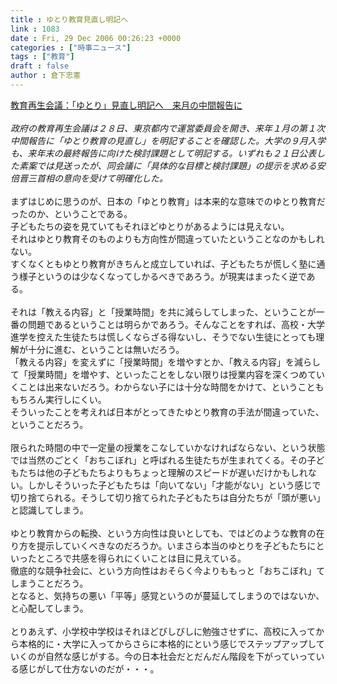 ```yaml
---
title : ゆとり教育見直し明記へ
link : 1083
date : Fri, 29 Dec 2006 00:26:23 +0000
categories : ["時事ニュース"]
tags : ["教育"]
draft : false
author : 倉下忠憲
---
```


<A HREF="http://www.mainichi-msn.co.jp/seiji/feature/news/20061229k0000m010152000c.html" TARGET="_blank">教育再生会議：「ゆとり」見直し明記へ　来月の中間報告に</A><BR><BR><I>政府の教育再生会議は２８日、東京都内で運営委員会を開き、来年１月の第１次中間報告に「ゆとり教育の見直し」を明記することを確認した。大学の９月入学も、来年末の最終報告に向けた検討課題として明記する。いずれも２１日公表した素案では見送ったが、同会議に「具体的な目標と検討課題」の提示を求める安倍晋三首相の意向を受けて明確化した。</I><BR><BR>まずはじめに思うのが、日本の「ゆとり教育」は本来的な意味でのゆとり教育だったのか、ということである。<BR>子どもたちの姿を見ていてもそれほどゆとりがあるようには見えない。<BR>それはゆとり教育そのものよりも方向性が間違っていたということなのかもしれない。<BR>すくなくともゆとり教育がきちんと成立していれば、子どもたちが慌しく塾に通う様子というのは少なくなってしかるべきであろう。が現実はまったく逆である。<BR><BR>それは「教える内容」と「授業時間」を共に減らしてしまった、ということが一番の問題であるということは明らかであろう。そんなことをすれば、高校・大学進学を控えた生徒たちは慌しくならざる得ないし、そうでない生徒にとっても理解が十分に進む、ということは無いだろう。<BR>「教える内容」を変えずに「授業時間」を増やすとか、「教える内容」を減らして「授業時間」を増やす、といったことをしない限りは授業内容を深くつめていくことは出来ないだろう。わからない子には十分な時間をかけて、ということももちろん実行しにくい。<BR>そういったことを考えれば日本がとってきたゆとり教育の手法が間違っていた、ということだろう。<BR><BR>限られた時間の中で一定量の授業をこなしていかなければならない、という状態では当然のごとく「おちこぼれ」と呼ばれる生徒たちが生まれてくる。その子どもたちは他の子どもたちよりもちょっと理解のスピードが遅いだけかもしれない。しかしそういった子どもたちは「向いてない」「才能がない」という感じで切り捨てられる。そうして切り捨てられた子どもたちは自分たちが「頭が悪い」と認識してしまう。<BR><BR>ゆとり教育からの転換、という方向性は良いとしても、ではどのような教育の在り方を提示していくべきなのだろうか。いまさら本当のゆとりを子どもたちにといったところで共感を得られにくいことは目に見えている。<BR>徹底的な競争社会に、という方向性はおそらく今よりももっと「おちこぼれ」てしまうことだろう。<BR>となると、気持ちの悪い「平等」感覚というのが蔓延してしまうのではないか、と心配してしまう。<BR><BR>とりあえず、小学校中学校はそれほどびしびしに勉強させずに、高校に入ってから本格的に・大学に入ってからさらに本格的にという感じでステップアップしていくのが自然な感じがする。今の日本社会だとだんだん階段を下がっていっている感じがして仕方ないのだが・・・。<br><br>
